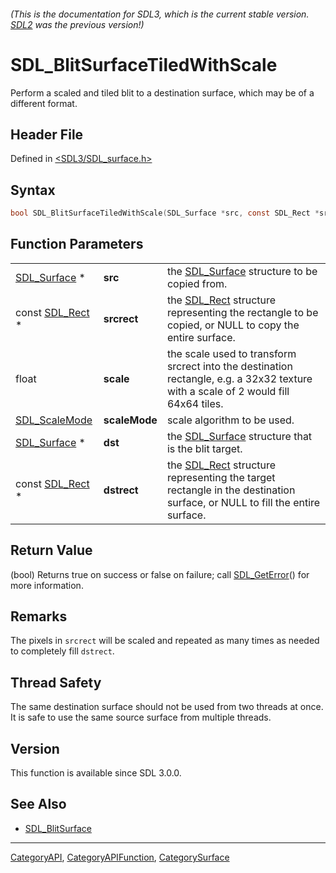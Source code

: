 ###### (This is the documentation for SDL3, which is the current stable version. [SDL2](https://wiki.libsdl.org/SDL2/) was the previous version!)
# SDL_BlitSurfaceTiledWithScale

Perform a scaled and tiled blit to a destination surface, which may be of a different format.

## Header File

Defined in [<SDL3/SDL_surface.h>](https://github.com/libsdl-org/SDL/blob/main/include/SDL3/SDL_surface.h)

## Syntax

```c
bool SDL_BlitSurfaceTiledWithScale(SDL_Surface *src, const SDL_Rect *srcrect, float scale, SDL_ScaleMode scaleMode, SDL_Surface *dst, const SDL_Rect *dstrect);
```

## Function Parameters

|                                |               |                                                                                                                                      |
| ------------------------------ | ------------- | ------------------------------------------------------------------------------------------------------------------------------------ |
| [SDL_Surface](SDL_Surface) *   | **src**       | the [SDL_Surface](SDL_Surface) structure to be copied from.                                                                          |
| const [SDL_Rect](SDL_Rect) *   | **srcrect**   | the [SDL_Rect](SDL_Rect) structure representing the rectangle to be copied, or NULL to copy the entire surface.                      |
| float                          | **scale**     | the scale used to transform srcrect into the destination rectangle, e.g. a 32x32 texture with a scale of 2 would fill 64x64 tiles.   |
| [SDL_ScaleMode](SDL_ScaleMode) | **scaleMode** | scale algorithm to be used.                                                                                                          |
| [SDL_Surface](SDL_Surface) *   | **dst**       | the [SDL_Surface](SDL_Surface) structure that is the blit target.                                                                    |
| const [SDL_Rect](SDL_Rect) *   | **dstrect**   | the [SDL_Rect](SDL_Rect) structure representing the target rectangle in the destination surface, or NULL to fill the entire surface. |

## Return Value

(bool) Returns true on success or false on failure; call
[SDL_GetError](SDL_GetError)() for more information.

## Remarks

The pixels in `srcrect` will be scaled and repeated as many times as needed
to completely fill `dstrect`.

## Thread Safety

The same destination surface should not be used from two threads at once.
It is safe to use the same source surface from multiple threads.

## Version

This function is available since SDL 3.0.0.

## See Also

- [SDL_BlitSurface](SDL_BlitSurface)

----
[CategoryAPI](CategoryAPI), [CategoryAPIFunction](CategoryAPIFunction), [CategorySurface](CategorySurface)

